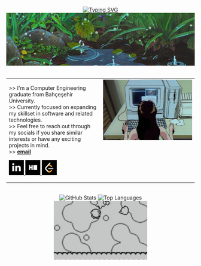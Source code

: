 <div align="center">
  <br>
  <a href="https://git.io/typing-svg">
    <img src="https://readme-typing-svg.herokuapp.com?font=Fira+Code&size=40&pause=1000&color=84BEF7&width=435&height=60&lines=hello!+I'm+Esra!" alt="Typing SVG" />
  </a>
</div>

<div align="center">
  <img src="assets/kyAienM.gif" alt="Animated GIF" width="900px">
  <br>
  <br>

  <table>
    <tr>
      <td valign="top" width="50%">
        <p>
          >> I'm a Computer Engineering graduate from Bahçeşehir University.<br>
          >> Currently focused on expanding my skillset in software and related technologies.<br>
          >> Feel free to reach out through my socials if you share similar interests or have any exciting projects in mind.<br>
          >> <a href="mailto:aygn.esranur@gmail.com"><b>email</b></a>
        </p>
        <p>
          <a href="https://www.linkedin.com/in/esranur-ayg%C3%BCn-22056418b/" target="_blank">
            <img src="assets/download.png" width="40" height="40" alt="LinkedIn Profile">
          </a>
          <a href="https://www.hackerrank.com/profile/Katszura" target="_blank">
            <img src="assets/imageshackerrank.png" width="40" height="40" alt="HackerRank Profile">
          </a>
          <a href="https://leetcode.com/u/fukichime/" target="_blank">
            <img src="assets/images.png" width="40" height="40" alt="LeetCode Profile">
          </a>
        </p>
      </td>
      <td valign="top" width="50%">
        <img src="assets/rekall.gif" width="360px" alt="Animated GIF" align="right">
      </td>
    </tr>
  </table>
  <br>
</div>

<div align="center">
  <img src="https://github-readme-stats.vercel.app/api?username=fukichime&hide_title=true&hide_rank=true&show_icons=true&include_all_commits=true&count_private=true&disable_animations=false&theme=material-palenight&locale=en&hide_border=false&order=1&custom_title=Stats" height="150" alt="GitHub Stats">
  <img src="https://github-readme-stats.vercel.app/api/top-langs?username=fukichime&locale=en&hide_title=false&layout=compact&card_width=320&langs_count=5&theme=material-palenight&hide_border=false&order=2" height="150" alt="Top Languages">
</div>

<div align="center">
  <img src="assets/kirby-dance-kirby-victory.gif" width="250px" alt="Kirby Dance">
</div>
